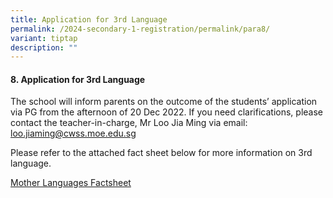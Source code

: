 ```yaml
---
title: Application for 3rd Language
permalink: /2024-secondary-1-registration/permalink/para8/
variant: tiptap
description: ""
---
```

<h4>8. Application for 3rd Language</h4><p>The school will inform parents on the outcome of the students’ application via PG from the afternoon of 20 Dec 2022. If you need clarifications, please contact the teacher-in-charge, Mr Loo Jia Ming via email: <a href="mailto:loo.jiaming@cwss.moe.edu.sg" rel="noopener noreferrer nofollow" target="_blank">loo.jiaming@cwss.moe.edu.sg</a></p><p>Please refer to the attached fact sheet below for more information on 3rd language.</p><p><a href="/files/MTL_Factsheet_Dec_2023.pdf" rel="noopener noreferrer nofollow" target="_blank">Mother Languages Factsheet</a></p>